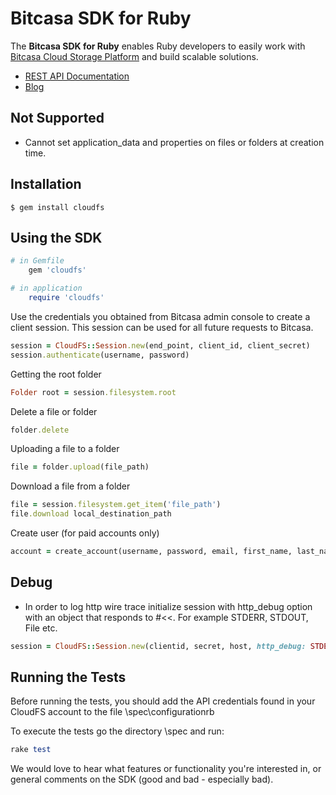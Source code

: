 # Bitcasa SDK for Ruby

The **Bitcasa SDK for Ruby** enables Ruby developers to easily work with [Bitcasa Cloud Storage Platform](https://www.bitcasa.com/) and build scalable solutions.

* [REST API Documentation](https://www.bitcasa.com/cloudfs-api-docs/)
* [Blog](http://blog.bitcasa.com/)

##	Not Supported

*	Cannot set application_data and properties on files or folders at creation time.

##	Installation

	$ gem install cloudfs

## Using the SDK

```ruby
# in Gemfile
    gem 'cloudfs'

# in application
    require 'cloudfs'
```

Use the credentials you obtained from Bitcasa admin console to create a client session. This session can be used for all future requests to Bitcasa.

```ruby
session = CloudFS::Session.new(end_point, client_id, client_secret)
session.authenticate(username, password)
```

Getting the root folder

```ruby
Folder root = session.filesystem.root
```

Delete a file or folder

```ruby
folder.delete
```

Uploading a file to a folder

```ruby
file = folder.upload(file_path)
```

Download a file from a folder

```ruby
file = session.filesystem.get_item('file_path')
file.download local_destination_path
```

Create user (for paid accounts only)

```ruby
account = create_account(username, password, email, first_name, last_name, log_in_to_created_user)
```

##	Debug

*	In order to log http wire trace initialize session with http_debug option with an object that responds to #<<. For example STDERR, STDOUT, File etc.

```ruby
session = CloudFS::Session.new(clientid, secret, host, http_debug: STDERR)
```

## Running the Tests

Before running the tests, you should add the API credentials found in your CloudFS account to the file \spec\configurationrb

To execute the tests go the directory \spec and run:

```ruby
rake test
```

We would love to hear what features or functionality you're interested in, or general comments on the SDK (good and bad - especially bad).